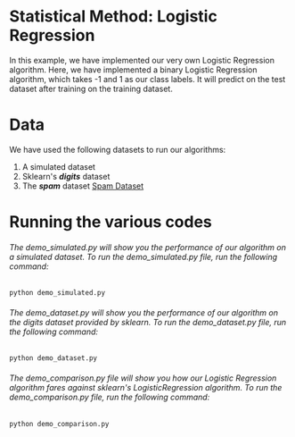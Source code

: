 # Statistical Method: Logistic Regression
In this example, we have implemented our very own Logistic Regression algorithm. Here, we have implemented a binary Logistic Regression algorithm, which takes -1 and 1 as our class labels. It will predict on the test dataset after training on the training dataset.

# Data
We have used the following datasets to run our algorithms:
1) A simulated dataset
2) Sklearn's **_digits_** dataset
3) The **_spam_** dataset [Spam Dataset](https://web.stanford.edu/~hastie/ElemStatLearn/datasets/spam.data)

# Running the various codes

###### The demo_simulated.py will show you the performance of our algorithm on a simulated dataset. To run the demo_simulated.py file, run the following command:

```
python demo_simulated.py
```

###### The demo_dataset.py will show you the performance of our algorithm on the digits dataset provided by sklearn. To run the demo_dataset.py file, run the following command:

```
python demo_dataset.py
```

###### The demo_comparison.py file will show you how our Logistic Regression algorithm fares against sklearn's LogisticRegression algorithm. To run the demo_comparison.py file, run the following command:

```
python demo_comparison.py
```

